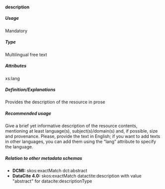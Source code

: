 #### description
##### Usage
Mandatory
##### Type
Multilingual free text
##### Attributes
xs:lang
##### Definition/Explanations
Provides the description of the resource in prose
##### Recommended usage
Give a brief yet informative description of the resource contents, mentioning at least language(s), subject(s)/domain(s) and, if possible, size and provenance. Please, provide the text in English; if you want to add texts in other languages, you can add them using the “lang” attribute to specify the language.
##### Relation to other metadata schemas
* **DCMI:** skos:exactMatch dct:abstract
* **DataCite 4.0:** skos:exactMatch datactite:description with value "abstract" for datacite:descriptionType
